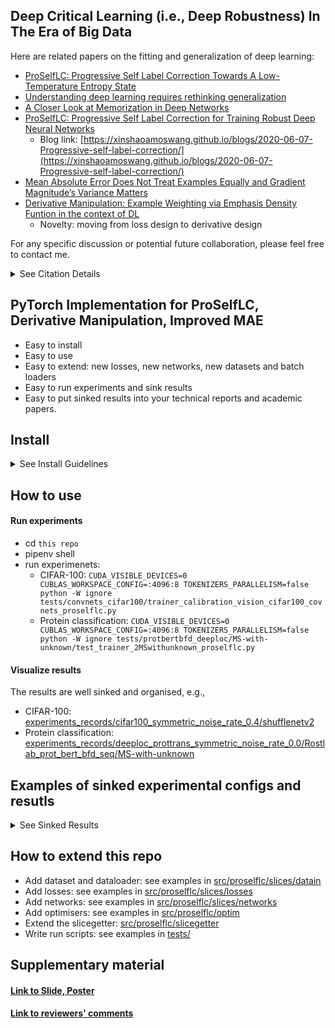 
## Deep Critical Learning (i.e., Deep Robustness) In The Era of Big Data

Here are related papers on the fitting and generalization of deep learning:
* [ProSelfLC: Progressive Self Label Correction Towards A Low-Temperature Entropy State](https://arxiv.org/abs/2207.00118)
* [Understanding deep learning requires rethinking generalization](https://arxiv.org/abs/1611.03530)
* [A Closer Look at Memorization in Deep Networks](https://arxiv.org/abs/1706.05394)
* [ProSelfLC: Progressive Self Label Correction for Training Robust Deep Neural Networks](https://arxiv.org/abs/2005.03788)
  * Blog link: [https://xinshaoamoswang.github.io/blogs/2020-06-07-Progressive-self-label-correction/](https://xinshaoamoswang.github.io/blogs/2020-06-07-Progressive-self-label-correction/)
* [Mean Absolute Error Does Not Treat Examples Equally and Gradient Magnitude’s Variance Matters](https://github.com/XinshaoAmosWang/Improving-Mean-Absolute-Error-against-CCE)
* [Derivative Manipulation: Example Weighting via Emphasis Density Funtion in the context of DL](https://github.com/XinshaoAmosWang/DerivativeManipulation)
  * Novelty: moving from loss design to derivative design


For any specific discussion or potential future collaboration, please feel free to contact me. <br />

<details><summary>See Citation Details</summary>

#### Please kindly cite the following papers if you find this repo useful.
```
@article{wang2022proselflc,
  title={ProSelfLC: Progressive Self Label Correction Towards A Low-Temperature Entropy State},
  author={Wang, Xinshao and Hua, Yang and Kodirov, Elyor and Mukherjee, Sankha Subhra and Clifton, David A and Robertson, Neil M},
  journal={bioRxiv},
  year={2022}
}
@inproceddings{wang2021proselflc,
  title={ {ProSelfLC}: Progressive Self Label Correction
  for Training Robust Deep Neural Networks},
  author={Wang, Xinshao and Hua, Yang and Kodirov, Elyor and Clifton, David A and Robertson, Neil M},
  booktitle={CVPR},
  year={2021}
}
@phdthesis{wang2020example,
  title={Example weighting for deep representation learning},
  author={Wang, Xinshao},
  year={2020},
  school={Queen's University Belfast}
}
@article{wang2019derivative,
  title={Derivative Manipulation for General Example Weighting},
  author={Wang, Xinshao and Kodirov, Elyor and Hua, Yang and Robertson, Neil},
  journal={arXiv preprint arXiv:1905.11233},
  year={2019}
}
@article{wang2019imae,
  title={{IMAE} for Noise-Robust Learning: Mean Absolute Error Does Not Treat Examples Equally and Gradient Magnitude’s Variance Matters},
  author={Wang, Xinshao and Hua, Yang and Kodirov, Elyor and Robertson, Neil M},
  journal={arXiv preprint arXiv:1903.12141},
  year={2019}
}
```
</details>

## PyTorch Implementation for ProSelfLC, Derivative Manipulation, Improved MAE
* Easy to install
* Easy to use
* Easy to extend: new losses, new networks, new datasets and batch loaders
* Easy to run experiments and sink results
* Easy to put sinked results into your technical reports and academic papers.

## Install

<details><summary>See Install Guidelines</summary>

#### Set the Pipenv From Scratch
* sudo apt update && sudo apt upgrade
* sudo apt install python3.8
* curl https://bootstrap.pypa.io/get-pip.py -o get-pip.py
* python3.8 get-pip.py
* vim ~/.bashrc -> add `export PATH="/home/ubuntu/.local/bin:$PATH"` -> source ~/.bashrc
* pip3 install pipenv

#### Build env for this repo using pipenv
* git clone `this repo`
* cd `this repo`
* pipenv install -e . --skip-lock

</details>

## How to use
#### Run experiments
* cd `this repo`
* pipenv shell
* run experimenets:
  * CIFAR-100: `CUDA_VISIBLE_DEVICES=0 CUBLAS_WORKSPACE_CONFIG=:4096:8
  TOKENIZERS_PARALLELISM=false
  python -W ignore
  tests/convnets_cifar100/trainer_calibration_vision_cifar100_covnets_proselflc.py`
  * Protein classification: `CUDA_VISIBLE_DEVICES=0 CUBLAS_WORKSPACE_CONFIG=:4096:8
  TOKENIZERS_PARALLELISM=false
  python -W ignore
  tests/protbertbfd_deeploc/MS-with-unknown/test_trainer_2MSwithunknown_proselflc.py`
#### Visualize results
The results are well sinked and organised, e.g.,
* CIFAR-100: [experiments_records/cifar100_symmetric_noise_rate_0.4/shufflenetv2](experiments_records/cifar100_symmetric_noise_rate_0.4/shufflenetv2)
* Protein classification: [experiments_records/deeploc_prottrans_symmetric_noise_rate_0.0/Rostlab_prot_bert_bfd_seq/MS-with-unknown](experiments_records/deeploc_prottrans_symmetric_noise_rate_0.0/Rostlab_prot_bert_bfd_seq/MS-with-unknown)


## Examples of sinked experimental configs and resutls
<details><summary>See Sinked Results</summary>

* The results are well sinked and organised, e.g.,
[experiments_records/cifar100_symmetric_noise_rate_0.4/shufflenetv2/502_proselflc_warm0_20220606-150113](experiments_records/cifar100_symmetric_noise_rate_0.4/shufflenetv2/502_proselflc_warm0_20220606-150113)

* [Accuracy curve: shufflenetv2](experiments_records/cifar100_symmetric_noise_rate_0.4/shufflenetv2/502_proselflc_warm0_20220606-150113/accuracy.pdf)


* [Loss curve: shufflenetv2](experiments_records/cifar100_symmetric_noise_rate_0.4/shufflenetv2/502_proselflc_warm0_20220606-150113/loss.pdf)

* [accuracy_loss_normalised_entropy_max_p_metadata.xlsx](experiments_records/cifar100_symmetric_noise_rate_0.4/shufflenetv2/502_proselflc_warm0_20220606-150113/accuracy_loss_normalised_entropy_max_p_metadata.xlsx)

* [params.csv](experiments_records/cifar100_symmetric_noise_rate_0.4/shufflenetv2/502_proselflc_warm0_20220606-150113/params.csv)

</details>



## How to extend this repo
* Add dataset and dataloader: see examples in [src/proselflc/slices/datain](src/proselflc/slices/datain)
* Add losses: see examples in [src/proselflc/slices/losses](src/proselflc/slices/losses)
* Add networks: see examples in [src/proselflc/slices/networks](src/proselflc/slices/networks)
* Add optimisers: see examples in [src/proselflc/optim](src/proselflc/optim)
* Extend the slicegetter: [src/proselflc/slicegetter](src/proselflc/slicegetter)
* Write run scripts: see examples in [tests/](tests/)


## Supplementary material
#### [Link to Slide, Poster](./Poster_Slide)
#### [Link to reviewers' comments](./Reviews)
